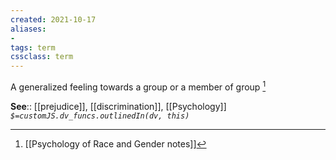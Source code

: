 ```yaml
---
created: 2021-10-17
aliases:
- 
tags: term
cssclass: term
---
```


A generalized feeling towards a group or a member of group  [^1]

**See**:: [[prejudice]], [[discrimination]], [[Psychology]]
*`$=customJS.dv_funcs.outlinedIn(dv, this)`*

[^1]: [[Psychology of Race and Gender notes]]

